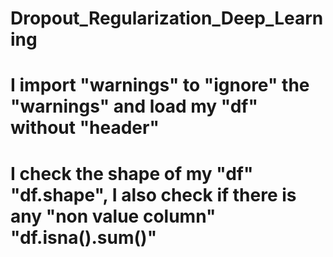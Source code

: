 # Dropout_Regularization_Deep_Learning
# I import "warnings" to "ignore" the  "warnings" and load my "df" without "header"
# I check the shape of my "df" "df.shape", I also check if there is any "non value column" "df.isna().sum()"
